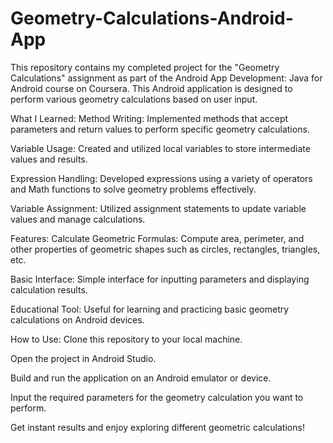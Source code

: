 # Geometry-Calculations-Android-App
This repository contains my completed project for the "Geometry Calculations" assignment as part of the Android App Development: Java for Android course on Coursera. This Android application is designed to perform various geometry calculations based on user input.

What I Learned:
Method Writing: Implemented methods that accept parameters and return values to perform specific geometry calculations.

Variable Usage: Created and utilized local variables to store intermediate values and results.

Expression Handling: Developed expressions using a variety of operators and Math functions to solve geometry problems effectively.

Variable Assignment: Utilized assignment statements to update variable values and manage calculations.

Features:
Calculate Geometric Formulas: Compute area, perimeter, and other properties of geometric shapes such as circles, rectangles, triangles, etc.

Basic Interface: Simple interface for inputting parameters and displaying calculation results.

Educational Tool: Useful for learning and practicing basic geometry calculations on Android devices.

How to Use:
Clone this repository to your local machine.

Open the project in Android Studio.

Build and run the application on an Android emulator or device.

Input the required parameters for the geometry calculation you want to perform.

Get instant results and enjoy exploring different geometric calculations!



